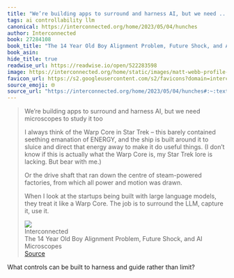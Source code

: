 ```yaml
---
title: "We’re building apps to surround and harness AI, but we need ..."
tags: ai controllability llm
canonical: https://interconnected.org/home/2023/05/04/hunches
author: Interconnected
book: 27284108
book_title: "The 14 Year Old Boy Alignment Problem, Future Shock, and AI Microscopes"
book_asin: 
hide_title: true
readwise_url: https://readwise.io/open/522283598
image: https://interconnected.org/home/static/images/matt-webb-profile-square-small.jpg?v=1
favicon_url: https://s2.googleusercontent.com/s2/favicons?domain=interconnected.org
source_emoji: 🌐
source_url: "https://interconnected.org/home/2023/05/04/hunches#:~:text=We%E2%80%99re%20building%20apps,it%2C%20use%20it."
---
```


> We’re building apps to surround and harness AI, but we need microscopes to study it too
> 
> I always think of the Warp Core in Star Trek – this barely contained seething emanation of ENERGY, and the ship is built around it to sluice and direct that energy away to make it do useful things. (I don’t know if this is actually what the Warp Core is, my Star Trek lore is lacking. But bear with me.)
> 
> Or the drive shaft that ran down the centre of steam-powered factories, from which all power and motion was drawn.
> 
> When I look at the startups being built with large language models, they treat it like a Warp Core. The job is to surround the LLM, capture it, use it.
> <div class="quoteback-footer"><div class="quoteback-avatar"><img class="mini-favicon" src="https://s2.googleusercontent.com/s2/favicons?domain=interconnected.org"></div><div class="quoteback-metadata"><div class="metadata-inner"><span style="display:none">FROM:</span><div aria-label="Interconnected" class="quoteback-author"> Interconnected</div><div aria-label="The 14 Year Old Boy Alignment Problem, Future Shock, and AI Microscopes" class="quoteback-title"> The 14 Year Old Boy Alignment Problem, Future Shock, and AI Microscopes</div></div></div><div class="quoteback-backlink"><a target="_blank" aria-label="go to the full text of this quotation" rel="noopener" href="https://interconnected.org/home/2023/05/04/hunches#:~:text=We%E2%80%99re%20building%20apps,it%2C%20use%20it." class="quoteback-arrow"> Source</a></div></div>

What controls can be built to harness and guide rather than limit?